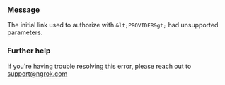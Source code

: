 
### Message
The initial link used to authorize with `&lt;PROVIDER&gt;` had unsupported parameters.

### Further help
If you're having trouble resolving this error, please reach out to [support@ngrok.com](mailto:support@ngrok.com?subject=Help%20with%20ERR_NGROK_3117)

